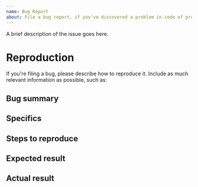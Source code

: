 ```yaml
---
name: Bug Report
about: File a bug report, if you've discovered a problem in code of project.
---
```


A brief description of the issue goes here.

<!--
If you haven't yet done so, please read the "contributing guidelines" thoroughly.
Then, proceed by filling out the rest of the details in the issue template below.
The more details you can give us, the easier it will be for us to determine the cause of a problem.

See: ./.github/CONTRIBUTING.md
-->

# Reproduction

If you're filing a bug, please describe how to reproduce it. Include as much relevant information as possible, such as:

## Bug summary

<!--
    * Write a short summary of the bug
    * Try to pinpoint it as much as possible
    * Try to state the _actual problem_, and not just what you _think_ the solution might be.
-->

## Specifics

<!--
    * Mention the URL where this bug occurs, if applicable
    * What version of project are you using (down to the very last digit!)
    * What method did you use to install this project
    * What browser and version you are using
    * Please mention if you've checked it in other browsers as well
    * Please include *full error messages* and *screenshots* if possible
-->

## Steps to reproduce

<!--
    * Clearly mention the steps to reproduce the bug
-->

## Expected result

<!--
    * Describe the intended/desired outcome after you did the steps mentioned.
-->

## Actual result

<!--
    * What is the actual result of the above steps?
    * Describe the behaviour of the bug
    * Please, please include **error messages** and screenshots. They might mean nothing to you, but they are _very_ helpful to us.
-->
